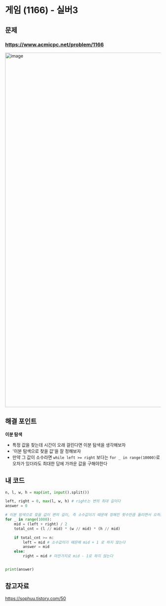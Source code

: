 # 게임 (1166) - 실버3

## 문제 
### https://www.acmicpc.net/problem/1166
<img width="1143" alt="image" src="https://user-images.githubusercontent.com/72330884/183250150-e7c3600f-4cd7-4383-9331-aff01f5db246.png">

## 해결 포인트
**이분 탐색**
- 특정 값을 찾는데 시간이 오래 걸린다면 이분 탐색을 생각해보자
- '이분 탐색으로 찾을 값'을 잘 정해보자
- 만약 그 값이 소수라면 ```while left >= right``` 보다는 ```for _ in range(10000)```로 오차가 있더라도 최대한 답에 가까운 값을 구해야한다

## 내 코드
```python
n, l, w, h = map(int, input().split())

left, right = 0, max(l, w, h) # right는 변의 최대 길이다
answer = 0

# 이분 탐색으로 찾을 값이 변의 길이, 즉 소수값이기 때문에 정해진 횟수만큼 돌리면서 오차값을 줄여야한다
for _ in range(1000):
    mid = (left + right) / 2
    total_cnt = (l // mid) * (w // mid) * (h // mid)

    if total_cnt >= n:
        left = mid # 소수값이기 때문에 mid + 1 로 하지 않는다
        answer = mid
    else:
        right = mid # 마찬가지로 mid - 1로 하지 않는다


print(answer)
```

## 참고자료   
https://sophuu.tistory.com/50

